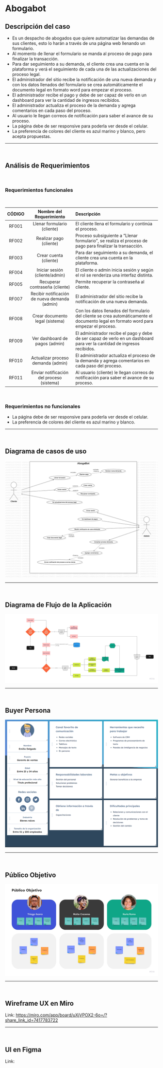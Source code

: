 # Abogabot
## Descripción del caso
- Es un despacho de abogados que quiere automatizar las demandas de sus clientes, esto lo harán a través de una página web llenando un formulario.
- Al momento de llenar el formulario se manda al proceso de pago para finalizar la transacción.
- Para dar seguimiento a su demanda, el cliente crea una cuenta en la plataforma y verá el seguimiento de cada una de las actualizaciones del proceso legal.
- El administrador del sitio recibe la notificación de una nueva demanda y con los datos llenados del formulario se crea automáticamente el documento legal en formato word para empezar el proceso.
- El administrador recibe el pago y debe de ser capaz de verlo en un dashboard para ver la cantidad de ingresos recibidos.
- El administrador actualiza el proceso de la demanda y agrega comentarios en cada paso del proceso.
- Al usuario le llegan correos de notificación para saber el avance de su proceso.
- La página debe de ser responsive para poderla ver desde el celular.
- La preferencia de colores del cliente es azul marino y blanco, pero acepta propuestas.
<hr/>
<br>

## Análisis de Requerimientos
<br>

### Requerimientos funcionales
<br>

| CÓDIGO | Nombre del Requerimiento | Descripción |
|:-------------------:|:---:|:---|
| RF001 | Llenar formulario (cliente) | El cliente llena el formulario y continúa el proceso. |
| RF002 | Realizar pago (cliente) | Proceso subsiguiente a “Llenar formulario”, se realiza el proceso de pago para finalizar la transacción. |
| RF003 | Crear cuenta (cliente) | Para dar seguimiento a su demanda, el cliente crea una cuenta en la plataforma. |
| RF004 | Iniciar sesión (cliente/admin) | El cliente o admin inicia sesión y según el rol se renderiza una interfaz distinta. |
| RF005 | Recuperar contraseña (cliente) | Permite recuperar la contraseña al cliente. |
| RF007 | Recibir notificación de nueva demanda (admin) | El administrador del sitio recibe la notificación de una nueva demanda. |
| RF008 | Crear documento legal (sistema) | Con los datos llenados del formulario del cliente se crea automáticamente el documento legal en formato word para empezar el proceso. |
| RF009 | Ver dashboard de pagos (admin) | El administrador recibe el pago y debe de ser capaz de verlo en un dashboard para ver la cantidad de ingresos recibidos. |
| RF010 | Actualizar proceso demanda (admin) | El administrador actualiza el proceso de la demanda y agrega comentarios en cada paso del proceso. |
| RF011 | Enviar notificación del proceso (sistema) | Al usuario (cliente) le llegan correos de notificación para saber el avance de su proceso. |


<br>

### Requerimientos no funcionales
- La página debe de ser responsive para poderla ver desde el celular.
- La preferencia de colores del cliente es azul marino y blanco.
<hr/>
<br>

## Diagrama de casos de uso
![diagrama-de-casos-de-uso](../01%20-%20INTRO/src/diagrama-de-casos-de-uso.jpg)
<hr/>
<br>

## Diagrama de Flujo de la Aplicación
![diagrama-de-flujo](../01%20-%20INTRO/src/diagrama-de-flujo.jpg)
<hr/>
<br>

## Buyer Persona
![buyer-persona](../01%20-%20INTRO/src/buyer-persona.png)
<hr/>
<br>

## Público Objetivo
![publico-objetivo](../01%20-%20INTRO/src/publico-objetivo.jpg)
<hr/>
<br>

## Wireframe UX en Miro
Link: https://miro.com/app/board/uXjVPOX2-6o=/?share_link_id=7417783722
<hr/>
<br>

## UI en Figma
Link: 



